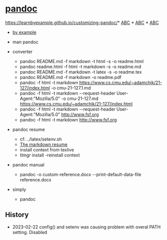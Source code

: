 # [pandoc ](http://pandoc.org/installing.html)

https://learnbyexample.github.io/customizing-pandoc/* [ABC](https://pandoc.org/getting-started.html)
	* [ABC](https://pandoc.org/getting-started.html)
		* [ABC](https://pandoc.org/getting-started.html)
* [by example](https://learnbyexample.github.io/customizing-pandoc/)
* man pandoc

* converter
	* pandoc README.md -f markdown -t html -s -o readme.html
	* pandoc readme.html -f html -t markdown -s -o readme.md
	* pandoc README.md -f markdown -t latex -s -o readme.tex
	* pandoc README.md -f markdown  -o readme.pdf
	* pandoc -f html -t markdown https://www.cs.cmu.edu/~adamchik/21-127/index.html -o cmu-21-127.1.md
	* pandoc -f html -t markdown --request-header User-Agent:"Mozilla/5.0" -o cmu-21-127.md  https://www.cs.cmu.edu/~adamchik/21-127/index.html 
	* pandoc -f html -t markdown --request-header User-Agent:"Mozilla/5.0" http://www.fsf.org
	* pandoc -f html -t markdown http://www.fsf.org

* pandoc resume
	* cf: ../latex/setenv.sh
	* [ The markdown resume ](https://mszep.github.io/pandoc_resume/)
	* install context from texlive 
	* tlmgr install -reinstall context   

* pandoc manual
    * pandoc  -o  custom-reference.docx --print-default-data-file reference.docx

* simply
    * pandoc  


## History
* 2023-02-22 config() and setenv was causing problem with overal PATH setting.  Disabled

